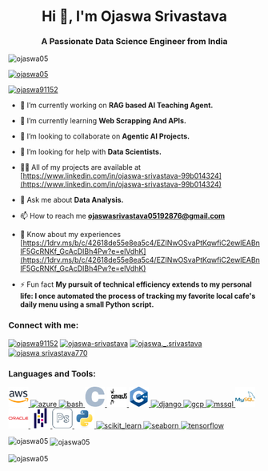 <h1 align="center">Hi 👋, I'm Ojaswa Srivastava</h1>
<h3 align="center">A Passionate Data Science Engineer from India</h3>

<p align="left"> <img src="https://komarev.com/ghpvc/?username=ojaswa05&label=Profile%20views&color=0e75b6&style=flat" alt="ojaswa05" /> </p>

<p align="left"> <a href="https://github.com/ryo-ma/github-profile-trophy"><img src="https://github-profile-trophy.vercel.app/?username=ojaswa05" alt="ojaswa05" /></a> </p>

<p align="left"> <a href="https://twitter.com/ojaswa91152" target="blank"><img src="https://img.shields.io/twitter/follow/770Ojaswa91152?logo=twitter&style=for-the-badge" alt="ojaswa91152" /></a> </p>

- 🔭 I’m currently working on **RAG based AI Teaching Agent.**

- 🌱 I’m currently learning **Web Scrapping And APIs.**

- 👯 I’m looking to collaborate on **Agentic AI Projects.**

- 🤝 I’m looking for help with **Data Scientists.**

- 👨‍💻 All of my projects are available at [https://www.linkedin.com/in/ojaswa-srivastava-99b014324](https://www.linkedin.com/in/ojaswa-srivastava-99b014324)

- 💬 Ask me about **Data Analysis.**

- 📫 How to reach me **ojaswasrivastava05192876@gmail.com**

- 📄 Know about my experiences [https://1drv.ms/b/c/42618de55e8ea5c4/EZINwOSvaPtKqwfiC2ewIEABnIF5GcRNKf_GcAcDIBh4Pw?e=elVdhK](https://1drv.ms/b/c/42618de55e8ea5c4/EZINwOSvaPtKqwfiC2ewIEABnIF5GcRNKf_GcAcDIBh4Pw?e=elVdhK)

- ⚡ Fun fact **My pursuit of technical efficiency extends to my personal life: I once automated the process of tracking my favorite local cafe's daily menu using a small Python script.**

<h3 align="left">Connect with me:</h3>
<p align="left">
<a href="https://twitter.com/ojaswa91152" target="blank"><img align="center" src="https://raw.githubusercontent.com/rahuldkjain/github-profile-readme-generator/master/src/images/icons/Social/twitter.svg" alt="ojaswa91152" height="30" width="40" /></a>
<a href="https://linkedin.com/in/ojaswa-srivastava" target="blank"><img align="center" src="https://raw.githubusercontent.com/rahuldkjain/github-profile-readme-generator/master/src/images/icons/Social/linked-in-alt.svg" alt="ojaswa-srivastava" height="30" width="40" /></a>
<a href="https://instagram.com/ojaswa._.srivastava" target="blank"><img align="center" src="https://raw.githubusercontent.com/rahuldkjain/github-profile-readme-generator/master/src/images/icons/Social/instagram.svg" alt="ojaswa._.srivastava" height="30" width="40" /></a>
<a href="https://www.youtube.com/c/ojaswa srivastava770" target="blank"><img align="center" src="https://raw.githubusercontent.com/rahuldkjain/github-profile-readme-generator/master/src/images/icons/Social/youtube.svg" alt="ojaswa srivastava770" height="30" width="40" /></a>
</p>

<h3 align="left">Languages and Tools:</h3>
<p align="left"> <a href="https://aws.amazon.com" target="_blank" rel="noreferrer"> <img src="https://raw.githubusercontent.com/devicons/devicon/master/icons/amazonwebservices/amazonwebservices-original-wordmark.svg" alt="aws" width="40" height="40"/> </a> <a href="https://azure.microsoft.com/en-in/" target="_blank" rel="noreferrer"> <img src="https://www.vectorlogo.zone/logos/microsoft_azure/microsoft_azure-icon.svg" alt="azure" width="40" height="40"/> </a> <a href="https://www.gnu.org/software/bash/" target="_blank" rel="noreferrer"> <img src="https://www.vectorlogo.zone/logos/gnu_bash/gnu_bash-icon.svg" alt="bash" width="40" height="40"/> </a> <a href="https://www.cprogramming.com/" target="_blank" rel="noreferrer"> <img src="https://raw.githubusercontent.com/devicons/devicon/master/icons/c/c-original.svg" alt="c" width="40" height="40"/> </a> <a href="https://canvasjs.com" target="_blank" rel="noreferrer"> <img src="https://raw.githubusercontent.com/Hardik0307/Hardik0307/master/assets/canvasjs-charts.svg" alt="canvasjs" width="40" height="40"/> </a> <a href="https://www.w3schools.com/cpp/" target="_blank" rel="noreferrer"> <img src="https://raw.githubusercontent.com/devicons/devicon/master/icons/cplusplus/cplusplus-original.svg" alt="cplusplus" width="40" height="40"/> </a> <a href="https://www.djangoproject.com/" target="_blank" rel="noreferrer"> <img src="https://cdn.worldvectorlogo.com/logos/django.svg" alt="django" width="40" height="40"/> </a> <a href="https://cloud.google.com" target="_blank" rel="noreferrer"> <img src="https://www.vectorlogo.zone/logos/google_cloud/google_cloud-icon.svg" alt="gcp" width="40" height="40"/> </a> <a href="https://www.microsoft.com/en-us/sql-server" target="_blank" rel="noreferrer"> <img src="https://www.svgrepo.com/show/303229/microsoft-sql-server-logo.svg" alt="mssql" width="40" height="40"/> </a> <a href="https://www.mysql.com/" target="_blank" rel="noreferrer"> <img src="https://raw.githubusercontent.com/devicons/devicon/master/icons/mysql/mysql-original-wordmark.svg" alt="mysql" width="40" height="40"/> </a> <a href="https://www.oracle.com/" target="_blank" rel="noreferrer"> <img src="https://raw.githubusercontent.com/devicons/devicon/master/icons/oracle/oracle-original.svg" alt="oracle" width="40" height="40"/> </a> <a href="https://pandas.pydata.org/" target="_blank" rel="noreferrer"> <img src="https://raw.githubusercontent.com/devicons/devicon/2ae2a900d2f041da66e950e4d48052658d850630/icons/pandas/pandas-original.svg" alt="pandas" width="40" height="40"/> </a> <a href="https://www.photoshop.com/en" target="_blank" rel="noreferrer"> <img src="https://raw.githubusercontent.com/devicons/devicon/master/icons/photoshop/photoshop-line.svg" alt="photoshop" width="40" height="40"/> </a> <a href="https://www.python.org" target="_blank" rel="noreferrer"> <img src="https://raw.githubusercontent.com/devicons/devicon/master/icons/python/python-original.svg" alt="python" width="40" height="40"/> </a> <a href="https://scikit-learn.org/" target="_blank" rel="noreferrer"> <img src="https://upload.wikimedia.org/wikipedia/commons/0/05/Scikit_learn_logo_small.svg" alt="scikit_learn" width="40" height="40"/> </a> <a href="https://seaborn.pydata.org/" target="_blank" rel="noreferrer"> <img src="https://seaborn.pydata.org/_images/logo-mark-lightbg.svg" alt="seaborn" width="40" height="40"/> </a> <a href="https://www.tensorflow.org" target="_blank" rel="noreferrer"> <img src="https://www.vectorlogo.zone/logos/tensorflow/tensorflow-icon.svg" alt="tensorflow" width="40" height="40"/> </a> </p>

<p><img align="left" src="https://github-readme-stats.vercel.app/api/top-langs?username=ojaswa05&show_icons=true&locale=en&layout=compact" alt="ojaswa05" /></p>

<p>&nbsp;<img align="center" src="https://github-readme-stats.vercel.app/api?username=ojaswa05&show_icons=true&locale=en" alt="ojaswa05" /></p>

<p><img align="center" src="https://github-readme-streak-stats.herokuapp.com/?user=ojaswa05&" alt="ojaswa05" /></p>

